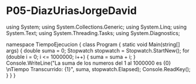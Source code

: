# P05-DiazUriasJorgeDavid
using System;
using System.Collections.Generic;
using System.Linq;
using System.Text;
using System.Threading.Tasks;
using System.Diagnostics;

namespace TiempoEjecucion
{
    class Program
    {
        static void Main(string[] args)
        {
            double suma = 0;
            Stopwatch stopwatch = Stopwatch.StartNew();
            for (double i = 0; i <= 1000000; i++)
            {
                suma = suma + i;
            }
            Console.WriteLine("La suma de los numeros del 1 al 1000000 es {0} \nTiempo 
            Transcurrido: {1}", suma, stopwatch.Elapsed);
            Console.ReadKey();
        }
    }
}
